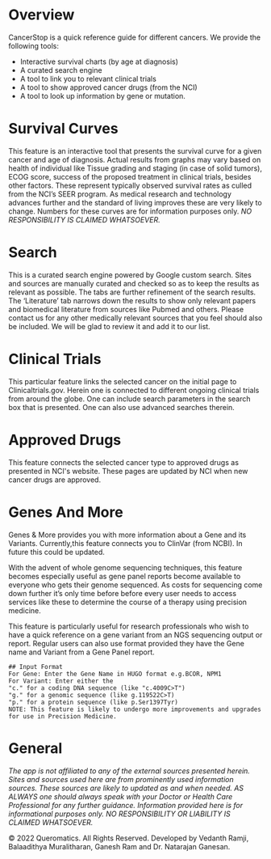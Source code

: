 # Overview

CancerStop is a quick reference guide for different cancers.
We provide the following tools:
* Interactive survival charts (by age at diagnosis)
* A curated search engine
* A tool to link you to relevant clinical trials
* A tool to show approved cancer drugs (from the NCI)
* A tool to look up information by gene or mutation.


# Survival Curves

This feature is an interactive tool that presents the survival curve for a 
given cancer and age of diagnosis. Actual results from graphs may vary based 
on health of individual like Tissue grading and staging (in case of solid tumors),
ECOG score, success of the proposed treatment in clinical trials, besides other factors. 
These represent typically observed survival rates as culled from the NCI’s SEER program. 
As medical research and technology advances further and the standard of living improves 
these are very likely to change. Numbers for these curves are for information purposes only.
*NO RESPONSIBILITY IS CLAIMED WHATSOEVER.*

# Search

This is a curated search engine powered by Google custom search.
Sites and sources are manually curated and checked so as to keep
the results as relevant as possible. The tabs are further refinement 
of the search results. The ‘Literature’ tab narrows down the results 
to show only relevant papers and biomedical literature from sources 
like Pubmed and others. Please contact us for any other medically 
relevant sources that you feel should also be included. We will be 
glad to review it and add it to our list.

# Clinical Trials

This particular feature links the selected cancer on the initial page 
to Clinicaltrials.gov. Herein one is connected to different ongoing 
clinical trials from around the globe. One can include search parameters 
in the search box that is presented. One can also use advanced searches therein.

# Approved Drugs

This feature connects the selected cancer type to approved drugs as 
presented in NCI's website. These pages are updated by NCI when new 
cancer drugs are approved.

# Genes And More

Genes & More provides you with more information about a Gene and its 
Variants. Currently,this feature connects you to ClinVar (from NCBI). 
In future this could be updated.

With the advent of whole genome sequencing techniques,
this feature becomes especially useful as gene panel 
reports become available to everyone who gets their genome
sequenced. As costs for sequencing come down further it’s
only time before before every user needs to access services 
like these to determine the course of a therapy using precision medicine.

This feature is particularly useful for research professionals 
who wish to have a quick reference on a gene variant from an NGS 
sequencing output or report. Regular users can also use format provided 
they have the Gene name and Variant from a Gene Panel report.

    ## Input Format
    For Gene: Enter the Gene Name in HUGO format e.g.BCOR, NPM1
    For Variant: Enter either the
    "c." for a coding DNA sequence (like "c.4009C>T")
    "g." for a genomic sequence (like g.119522C>T)
    "p." for a protein sequence (like p.Ser1397Tyr)
    NOTE: This feature is likely to undergo more improvements and upgrades for use in Precision Medicine.


# General
*The app is not affiliated to any of the external sources presented herein. 
Sites and sources used here are from prominently used information sources. 
These sources are likely to updated as and when needed.*
*AS ALWAYS one should always speak with your Doctor or Health Care Professional for any further guidance. Information provided here is for informational purposes only. NO RESPONSIBILITY OR LIABILITY IS CLAIMED WHATSOEVER.*

© 2022 Queromatics. All Rights Reserved.
Developed by Vedanth Ramji, Balaadithya Muralitharan, Ganesh Ram and Dr. Natarajan Ganesan.
